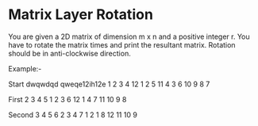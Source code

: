 # Matrix Layer Rotation

You are given a 2D matrix of dimension m x n and a positive integer r. You have to rotate the matrix
times and print the resultant matrix. Rotation should be in anti-clockwise direction.

Example:-

Start
dwqwdqd
qweqe12ih12e
1 2 3 4
12 1 2 5
11 4 3 6
10 9 8 7

  First
2  3  4  5
1  2  3  6
12  1  4  7
11 10  9  8

  Second
3  4  5  6
2  3  4  7
1  2  1  8
12 11 10 9
